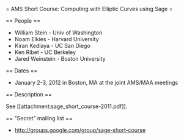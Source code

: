 = AMS Short Course: Computing with Elliptic Curves using Sage =

== People ==

 * William Stein - Univ of Washington
 * Noam Elkies - Harvard University
 * Kiran Kedlaya - UC San Diego
 * Ken Ribet - UC Berkeley
 * Jared Weinstein - Boston University

== Dates ==

 * January 2-3, 2012 in Boston, MA at the joint AMS/MAA meetings

== Description ==

  See [[attachment:sage_short_course-2011.pdf]].

== "Secret" mailing list ==

  * http://groups.google.com/group/sage-short-course
